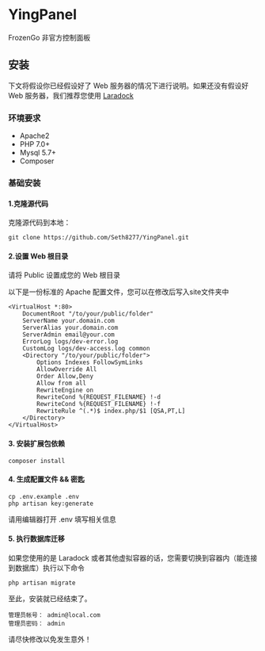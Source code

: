 # YingPanel
FrozenGo 非官方控制面板


## 安装
下文将假设你已经假设好了 Web 服务器的情况下进行说明。如果还没有假设好 Web 服务器，我们推荐您使用 [Laradock](https://github.com/laradock/laradock)

### 环境要求
+ Apache2
+ PHP 7.0+  
+ Mysql 5.7+
+ Composer


### 基础安装
#### 1.克隆源代码
克隆源代码到本地：
```
git clone https://github.com/Seth8277/YingPanel.git 
```

#### 2.设置 Web 根目录
请将 Public 设置成您的 Web 根目录

以下是一份标准的 Apache 配置文件，您可以在修改后写入site文件夹中
```
<VirtualHost *:80>
    DocumentRoot "/to/your/public/folder"
    ServerName your.domain.com
    ServerAlias your.domain.com
    ServerAdmin email@your.com
    ErrorLog logs/dev-error.log
    CustomLog logs/dev-access.log common 
    <Directory "/to/your/public/folder">
        Options Indexes FollowSymLinks
        AllowOverride All
        Order Allow,Deny
        Allow from all
        RewriteEngine on
        RewriteCond %{REQUEST_FILENAME} !-d
        RewriteCond %{REQUEST_FILENAME} !-f
        RewriteRule ^(.*)$ index.php/$1 [QSA,PT,L]
    </Directory>
</VirtualHost>
```

#### 3. 安装扩展包依赖
```
composer install
```

#### 4. 生成配置文件 && 密匙
```
cp .env.example .env
php artisan key:generate
```
请用编辑器打开 .env 填写相关信息

#### 5. 执行数据库迁移
如果您使用的是 Laradock 或者其他虚拟容器的话，您需要切换到容器内（能连接到数据库）执行以下命令
```
php artisan migrate
```

至此，安装就已经结束了。
```
管理员帐号： admin@local.com
管理员密码： admin
```
请尽快修改以免发生意外！

